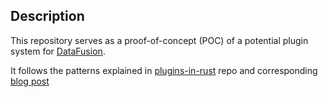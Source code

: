 ## Description
This repository serves as a proof-of-concept (POC) of a potential plugin system for [DataFusion](https://datafusion.apache.org/).

It follows the patterns explained in [plugins-in-rust](https://github.com/Michael-F-Bryan/plugins_in_rust) repo and
corresponding [blog post](https://adventures.michaelfbryan.com/posts/plugins-in-rust/)